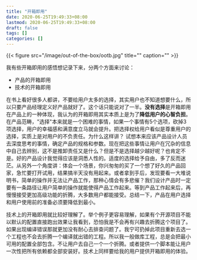 ```yaml
---
title: "开箱即用"
date: 2020-06-25T19:49:33+08:00
lastmod: 2020-06-25T19:49:33+08:00
draft: false
tags: []
categories: []
---
```

{{< figure src="/image/out-of-the-box/ootb.jpg" title="" caption="" >}}

我有些开箱即用的感悟想记录下来，分两个方面来讨论：
- 产品的开箱即用
- 技术的开箱即用
  
在书上看好很多人都讲，不要给用户太多的选择，其实用户也不知道想要什么，所以只要产品经理定义好产品就好了。这个话只能说对了一半。**没有选择**是开箱即用在产品上的一种体现，我认为的开箱即用其实本质上是为了**降低用户的心智负担**。在产品范畴，"选择"本来就是一个困难的事情，如果一个事情有5个选项，砍掉3项选择，用户的幸福感和满意度立马就会提升。把选择权给用户看似是尊重用户的选择，实质上是对用户的不负责任。为什么这样讲？ 试想本来应该产品设计人员去深度思考的事情，确定产品的规格和参数。现在把这些事情让用户在冗杂的信息中自己去辨别，这不是推卸责任又是什么？但是不是选择越少越好呢？也肯定不是。好的产品设计我觉得应该是洞悉人性的。适度的选择给予自由，多了反而迷茫。从另外一个角度讲：体会一个场景，你兴匆匆的买了一个想了好久的产品回家，急忙要打开试用，结果搞半天没有用起来。或者拿到手后，发现要看一大堆说明书，简单的操作并无法让产品工作，那种心情会有多悲催？我们设计产品时一定要有一条路径让用户简单的操作就能使得产品工作起来。等到产品工作起来后，再慢慢接受更加高级功能的折腾，大多数用户都能接受。总结一下，产品在用户选择和用户使用前的准备必须要降低到最小。

技术上的开箱即用就比较好理解了。举个例子更容易理解，如果有个开源项目不能以默认的配置直接跑出效果让我看到，恐怕我是不会再有兴趣去折腾这个项目了。如果出现编译错误那就更加没有耐心去排查问题了。我宁可扔掉此项目重新去选一个工程也不会去折腾一个编译就出错的工程。所以我一般做库工程，总是会把最小可用的配置全部包含。不让用户去自己一个一个折腾。或者提供一个脚本能让用户一次性把所有依赖都全部安装好。技术上同样要给我的用户提供开箱即用的体验。
